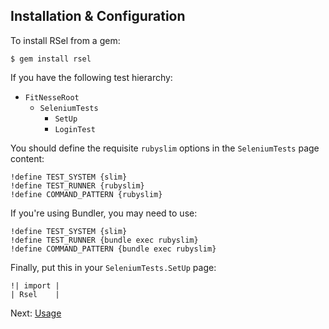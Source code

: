 Installation & Configuration
----------------------------

To install RSel from a gem:

    $ gem install rsel

If you have the following test hierarchy:

- `FitNesseRoot`
  - `SeleniumTests`
    - `SetUp`
    - `LoginTest`

You should define the requisite `rubyslim` options in the `SeleniumTests` page content:

    !define TEST_SYSTEM {slim}
    !define TEST_RUNNER {rubyslim}
    !define COMMAND_PATTERN {rubyslim}

If you're using Bundler, you may need to use:

    !define TEST_SYSTEM {slim}
    !define TEST_RUNNER {bundle exec rubyslim}
    !define COMMAND_PATTERN {bundle exec rubyslim}

Finally, put this in your `SeleniumTests.SetUp` page:

    !| import |
    | Rsel    |

Next: [Usage](usage.md)

